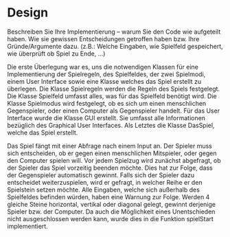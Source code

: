 # Design
Beschreiben Sie Ihre Implementierung – warum Sie den Code wie aufgeteilt haben. Wie
sie gewissen Entscheidungen getroffen haben bzw. Ihre Gründe/Argumente dazu. (z.B.: Welche
Eingaben, wie Spielfeld gespeichert, wie überprüft ob Spiel zu Ende, ...)

Die erste Überlegung war es, uns die notwendigen Klassen für eine Implementierung
der Spielregeln, des Spielfeldes, der zwei Spielmodi, einem User Interface sowie 
eine Klasse welches das Spiel erstellt zu überlegen. Die Klasse Spielregeln werden die Regeln 
des Spiels festgelegt. Die Klasse Spielfeld umfasst alles, was für das Spielfeld benötigt wird.
Die Klasse Spielmodus wird festgelegt, ob es sich um einen menschlichen Gegenspieler, oder einen
Computer als Gegenspieler handelt. Für das User Interface wurde die Klasse GUI erstellt. 
Sie umfasst alle Informationen bezüglich des Graphical User Interfaces. Als Letztes die Klasse
DasSpiel, welche das Spiel erstellt.

Das Spiel fängt mit einer Abfrage nach einem Input an. Der Spieler muss sich entscheiden,
ob er gegen einen menschlichen Mitspieler, oder gegen den Computer spielen will. Vor jedem
Spielzug wird zunächst abgefragt, ob der Spieler das Spiel vorzeitig beenden möchte. Dies
hat zur Folge, dass der Gegenspieler automatisch gewinnt. Falls sich der Spieler dazu entscheidet
weiterzuspielen, wird er gefragt, in welcher Reihe er den Spielstein setzen möchte. Alle Eingaben,
welche sich außerhalb des Spielfeldes befinden würden, haben eine Warnung zur Folge. Werden 4 gleiche
Steine horizontal, vertikal oder diagonal gelegt, gewinnt derjenige Spieler bzw. der Computer. Da 
auch die Möglichkeit eines Unentschieden nicht ausgeschlossen werden kann, wurde dies in die
Funktion spielStart implementiert.